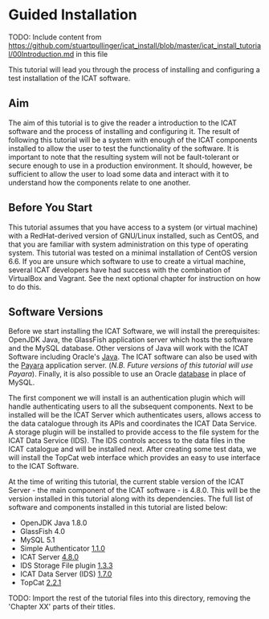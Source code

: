 # Guided Installation

TODO: Include content from https://github.com/stuartpullinger/icat_install/blob/master/icat_install_tutorial/00Introduction.md in this file

This tutorial will lead you through the process of installing and configuring a test installation of the ICAT software.

## Aim

The aim of this tutorial is to give the reader a introduction to the ICAT software and the process of installing and configuring it. The result of following this tutorial will be a system with enough of the ICAT components installed to allow the user to test the functionality of the software. It is important to note that the resulting system will not be fault-tolerant or secure enough to use in a production environment. It should, however, be sufficient to allow the user to load some data and interact with it to understand how the components relate to one another.

## Before You Start

This tutorial assumes that you have access to a system (or virtual machine) with a RedHat-derived version of GNU/Linux installed, such as CentOS, and that you are familiar with system administration on this type of operating system. This tutorial was tested on a minimal installation of CentOS version 6.6. If you are unsure which software to use to create a virtual machine, several ICAT developers have had success with the combination of VirtualBox and Vagrant. See the next optional chapter for instruction on how to do this.

## Software Versions

Before we start installing the ICAT Software, we will install the prerequisites: OpenJDK Java, the GlassFish application server which hosts the software and the MySQL database. Other versions of Java will work with the ICAT Software including Oracle's [Java](http://www.oracle.com/technetwork/indexes/downloads/index.html). The ICAT software can also be used with the [Payara](https://www.payara.fish/) application server. (*N.B. Future versions of this tutorial will use Payara*). Finally, it is also possible to use an Oracle [database](https://www.oracle.com/database/index.html) in place of MySQL.

The first component we will install is an authentication plugin which will handle authenticating users to all the subsequent components. Next to be installed will be the ICAT Server which authenticates users, allows access to the data catalogue through its APIs and coordinates the ICAT Data Service. A storage plugin will be installed to provide access to the file system for the ICAT Data Service (IDS). The IDS controls access to the data files in the ICAT catalogue and will be installed next. After creating some test data, we will install the TopCat web interface which provides an easy to use interface to the ICAT Software.

At the time of writing this tutorial, the current stable version of the ICAT Server - the main component of the ICAT software - is 4.8.0. This will be the version installed in this tutorial along with its dependencies. The full list of software and components installed in this tutorial are listed below:

- OpenJDK Java 1.8.0
- GlassFish 4.0
- MySQL 5.1
- Simple Authenticator [1.1.0](https://repo.icatproject.org/site/authn/simple/1.1.0/)
- ICAT Server [4.8.0](https://repo.icatproject.org/site/icat/server/4.8.0/)
- IDS Storage File plugin [1.3.3](https://repo.icatproject.org/site/ids/storage_file/1.3.3/)
- ICAT Data Server (IDS) [1.7.0](https://repo.icatproject.org/site/ids/server/1.7.0/)
- TopCat [2.2.1](https://repo.icatproject.org/site/topcat/2.2.1/)

TODO: Import the rest of the tutorial files into this directory, removing the 'Chapter XX' parts of their titles.
